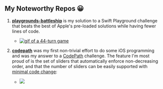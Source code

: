 ## My Noteworthy Repos 😀 ##
1. [**playgrounds-battleship**](https://github.com/bsoo920/playgrounds-battleship) is my solution to a Swift Playground challenge that beats the best of Apple's pre-loaded solutions while having fewer lines of code.
    - [<img src='https://i.imgur.com/AoDYf7B.gif' title='44-turn game' width='' alt='gif of a 44-turn game' />](https://github.com/bsoo920/playgrounds-battleship)

1. [**codepath**](https://github.com/bsoo920/codepath) was my first non-trivial effort to do some iOS programming and was my answer to a [CodePath](https://codepath.org/) challenge.  The feature I'm most proud of is the set of sliders that automatically enforce non-decreasing order, and that the number of sliders can be easily supported with [minimal code change](https://github.com/bsoo920/codepath/blob/436610feaf3d2dd2745f00ed45d390bb7ece45d3/tippy/SettingsViewController.swift#L162):

    - [<img src='https://i.imgur.com/0FtWBo6.gif'/>](https://github.com/bsoo920/codepath)


<!---
bsoo920/bsoo920 is a ✨ special ✨ repository because its `README.md` (this file) appears on your GitHub profile.
You can click the Preview link to take a look at your changes.
--->
